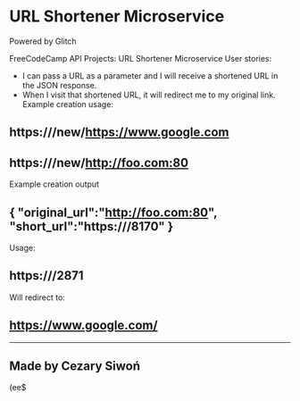 URL Shortener Microservice
=========================
Powered by Glitch

FreeCodeCamp API Projects: URL Shortener Microservice
User stories:
- I can pass a URL as a parameter and I will receive a shortened URL in the JSON response.
- When I visit that shortened URL, it will redirect me to my original link.
Example creation usage:
## https://<adress>/new/https://www.google.com
## https://<adress>/new/http://foo.com:80
Example creation output
## { "original_url":"http://foo.com:80", "short_url":"https://<adress>/8170" }
Usage:
## https://<adress>/2871
Will redirect to:
## https://www.google.com/
------------
Made by Cezary Siwoń
-------------------
(ee$
